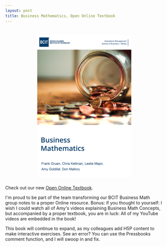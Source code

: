 ```yaml
---
layout: post
title: Business Mathematics, Open Online Textbook
---
```


<h5 align="center">
  <br>
<img src="/images/business-math.png" alt = "image of textbook cover" width="300">
<br>
</h5>

Check out our new [Open Online Textbook](https://pressbooks.bccampus.ca/businessmathematics/).

I'm proud to be part of the team transforming our BCIT Business Math group notes to a proper Online resource.  Bonus: if you thought to yourself: I wish I could watch all of Amy's videos explaining Business Math Concepts, but accompanied by a proper textbook, you are in luck: All of my YouTube videos are embedded in the book!

This book will continue to expand, as my colleagues add H5P content to make interactive exercises.  See an error?  You can use the Pressbooks comment function, and I will swoop in and fix.
